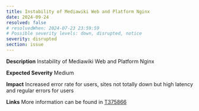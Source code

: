 ```yaml
---
title: Instability of Mediawiki Web and Platform Nginx
date: 2024-09-24
resolved: false
# resolvedWhen: 2024-07-23 23:59:59
# Possible severity levels: down, disrupted, notice
severity: disrupted
section: issue
---
```

__Description__ Instability of Mediawiki Web and Platform Nginx

__Expected Severity__ Medium

__Impact__ Increased error rate for users, sites not totally down but high latency and regular errors for users

__Links__ More information can be found in [T375866](https://phabricator.wikimedia.org/T375866)
